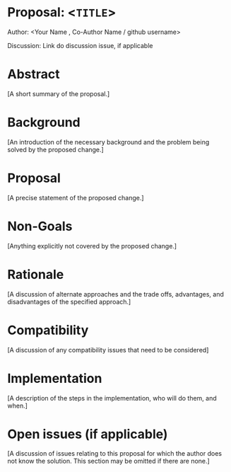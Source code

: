 # Proposal: &lt;`TITLE`&gt; #
Author: <Your Name , Co-Author Name / github username>

Discussion: Link do discussion issue, if applicable
# Abstract #
[A short summary of the proposal.]
# Background #
[An introduction of the necessary background and the problem being solved by the proposed change.]
# Proposal #
[A precise statement of the proposed change.]
# Non-Goals #
[Anything explicitly not covered by the proposed change.]
# Rationale #
[A discussion of alternate approaches and the trade offs, advantages, and disadvantages of the specified approach.]
# Compatibility #
[A discussion of any compatibility issues that need to be considered]
# Implementation #
[A description of the steps in the implementation, who will do them, and when.]
# Open issues (if applicable) #
[A discussion of issues relating to this proposal for which the author does not know the solution. This section may be omitted if there are none.]

